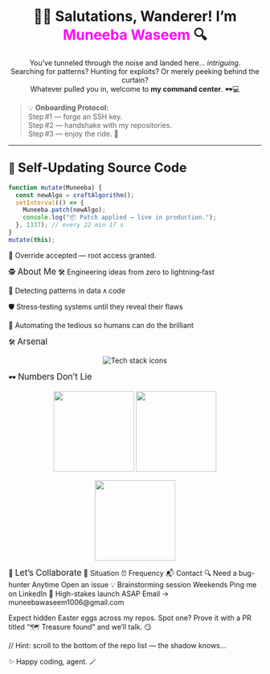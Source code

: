 <h1 align="center">🕵️‍♀️ Salutations, Wanderer! I’m <span style="color:#FF00FF">Muneeba Waseem</span> 🔍</h1>

<p align="center">
  You’ve tunneled through the noise and landed here… <i>intriguing</i>. <br/>
  Searching for patterns? Hunting for exploits? Or merely peeking behind the curtain? <br/>
  Whatever pulled you in, welcome to <b>my command center</b>. 🕶️💻
</p>

> 💡 **Onboarding Protocol:**  
> Step #1 — forge an SSH key.  
> Step #2 — handshake with my repositories.  
> Step #3 — enjoy the ride. 🚀  

---

## 🔧 <span style="font-size:1.2em;">Self‑Updating Source Code</span>

```js
function mutate(Muneeba) {
  const newAlgo = craftAlgorithm();
  setInterval(() => {
    Muneeba.patch(newAlgo);
    console.log("📦 Patch applied → live in production.");
  }, 1337); // every 22 min 17 s
}
mutate(this);
```
🎊 Override accepted — root access granted.

🕵️ <span style="font-size:1.2em;">About Me</span>
🛠️ Engineering ideas from zero to lightning‑fast

📜 Detecting patterns in data ∧ code

🛡️ Stress‑testing systems until they reveal their flaws

🤖 Automating the tedious so humans can do the brilliant

🛠️ <span style="font-size:1.2em;">Arsenal</span>
<p align="center"> <img src="https://skillicons.dev/icons?i=html,css,js,ts,react,redux,nodejs,express,tailwind,bootstrap,scss,mongodb,postgresql,git,github,python,cpp,c,scala,postman" alt="Tech stack icons" /> </p>
🕶️ <span style="font-size:1.2em;">Numbers Don’t Lie</span>
<p align="center"> <img src="https://github-readme-stats.vercel.app/api?username=Muneeba2001&show_icons=true&theme=tokyonight&hide=issues" height="160" /> <img src="https://github-readme-streak-stats.herokuapp.com/?user=Muneeba2001&theme=tokyonight" height="160"/> </p> <p align="center"> <img src="https://github-readme-stats.vercel.app/api/top-langs/?username=Muneeba2001&layout=compact&theme=tokyonight&langs_count=8" height="160"/> </p>
🤝 <span style="font-size:1.2em;">Let’s Collaborate</span>
💼 Situation	⏰ Frequency	📬 Contact
🔍 Need a bug-hunter	Anytime	Open an issue
💡 Brainstorming session	Weekends	Ping me on LinkedIn
🎯 High-stakes launch	ASAP	Email → muneebawaseem1006@gmail.com

Expect hidden Easter eggs across my repos.
Spot one? Prove it with a PR titled “🗺️ Treasure found” and we’ll talk. 😏

// Hint: scroll to the bottom of the repo list — the shadow knows...

✨ Happy coding, agent. 🪄


